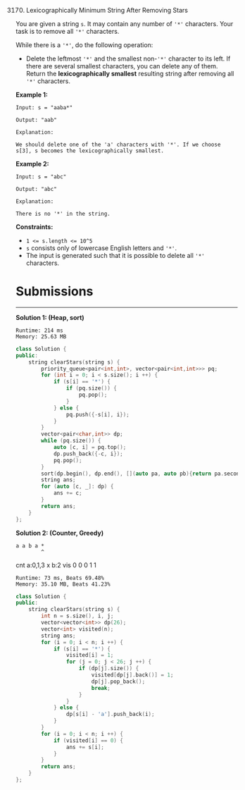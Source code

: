 3170. Lexicographically Minimum String After Removing Stars

You are given a string `s`. It may contain any number of `'*'` characters. Your task is to remove all `'*'` characters.

While there is a `'*'`, do the following operation:

* Delete the leftmost `'*'` and the smallest non-`'*'` character to its left. If there are several smallest characters, you can delete any of them.
Return the **lexicographically smallest** resulting string after removing all `'*'` characters.

 

**Example 1:**
```
Input: s = "aaba*"

Output: "aab"

Explanation:

We should delete one of the 'a' characters with '*'. If we choose s[3], s becomes the lexicographically smallest.
```

**Example 2:**
```
Input: s = "abc"

Output: "abc"

Explanation:

There is no '*' in the string.
```
 

**Constraints:**

* `1 <= s.length <= 10^5`
* `s` consists only of lowercase English letters and `'*'`.
* The input is generated such that it is possible to delete all `'*'` characters.

# Submissions
---
**Solution 1: (Heap, sort)**
```
Runtime: 214 ms
Memory: 25.63 MB
```
```c++
class Solution {
public:
    string clearStars(string s) {
        priority_queue<pair<int,int>, vector<pair<int,int>>> pq;
        for (int i = 0; i < s.size(); i ++) {
            if (s[i] == '*') {
                if (pq.size()) {
                    pq.pop();
                }
            } else {
                pq.push({-s[i], i});
            }
        }
        vector<pair<char,int>> dp;
        while (pq.size()) {
            auto [c, i] = pq.top();
            dp.push_back({-c, i});
            pq.pop();
        }
        sort(dp.begin(), dp.end(), [](auto pa, auto pb){return pa.second < pb.second;});
        string ans;
        for (auto [c, _]: dp) {
            ans += c;
        }
        return ans;
    }
};
```

**Solution 2: (Counter, Greedy)**

    a a b a *
            ^
cnt
            a:0,1,3
                  x
            b:2
vis 0 0 0 1 1
```
Runtime: 73 ms, Beats 69.48%
Memory: 35.10 MB, Beats 41.23%
```
```c++
class Solution {
public:
    string clearStars(string s) {
        int n = s.size(), i, j;
        vector<vector<int>> dp(26);
        vector<int> visited(n);
        string ans;
        for (i = 0; i < n; i ++) {
            if (s[i] == '*') {
                visited[i] = 1;
                for (j = 0; j < 26; j ++) {
                    if (dp[j].size()) {
                        visited[dp[j].back()] = 1;
                        dp[j].pop_back();
                        break;
                    }
                }
            } else {
                dp[s[i] - 'a'].push_back(i);
            }
        }
        for (i = 0; i < n; i ++) {
            if (visited[i] == 0) {
                ans += s[i];
            }
        }
        return ans;
    }
};
```
